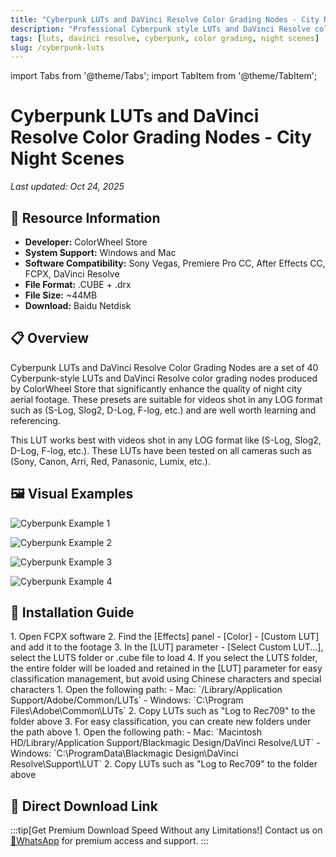```yaml
---
title: "Cyberpunk LUTs and DaVinci Resolve Color Grading Nodes - City Night Scenes"
description: "Professional Cyberpunk style LUTs and DaVinci Resolve color grading nodes for enhancing night city footage with neon aesthetics."
tags: [luts, davinci resolve, cyberpunk, color grading, night scenes]
slug: /cyberpunk-luts
---
```


import Tabs from '@theme/Tabs';
import TabItem from '@theme/TabItem';

# Cyberpunk LUTs and DaVinci Resolve Color Grading Nodes - City Night Scenes

*Last updated: Oct 24, 2025*

## 📁 Resource Information
- **Developer:** ColorWheel Store
- **System Support:** Windows and Mac
- **Software Compatibility:** Sony Vegas, Premiere Pro CC, After Effects CC, FCPX, DaVinci Resolve
- **File Format:** .CUBE + .drx
- **File Size:** ~44MB
- **Download:** Baidu Netdisk

## 📋 Overview

Cyberpunk LUTs and DaVinci Resolve Color Grading Nodes are a set of 40 Cyberpunk-style LUTs and DaVinci Resolve color grading nodes produced by ColorWheel Store that significantly enhance the quality of night city aerial footage. These presets are suitable for videos shot in any LOG format such as (S-Log, Slog2, D-Log, F-log, etc.) and are well worth learning and referencing.

This LUT works best with videos shot in any LOG format like (S-Log, Slog2, D-Log, F-log, etc.). These LUTs have been tested on all cameras such as (Sony, Canon, Arri, Red, Panasonic, Lumix, etc.).

## 🖼️ Visual Examples

![Cyberpunk Example 1](https://www.vfx123.com/wp-content/uploads/2025/09/1757580697-645e2c5eea3c628.jpg)

![Cyberpunk Example 2](https://www.vfx123.com/wp-content/uploads/2025/09/17580714-305380d99df38b.jpg)

![Cyberpunk Example 3](https://www.vfx123.com/wp-content/uploads/2025/09/1757580728-6520f44f2b450f3.jpg)

![Cyberpunk Example 4](https://www.vfx123.com/wp-content/uploads/2025/09/1757580742-c634ea433ae7f63.jpg)

## 🔧 Installation Guide

<Tabs>
<TabItem value="fcpx" label="Final Cut Pro X">
  1. Open FCPX software
  2. Find the [Effects] panel - [Color] - [Custom LUT] and add it to the footage
  3. In the [LUT] parameter - [Select Custom LUT...], select the LUTS folder or .cube file to load
  4. If you select the LUTS folder, the entire folder will be loaded and retained in the [LUT] parameter for easy classification management, but avoid using Chinese characters and special characters
</TabItem>

<TabItem value="premiere" label="Premiere Pro">
  1. Open the following path:
     - Mac: `/Library/Application Support/Adobe/Common/LUTs`
     - Windows: `C:\Program Files\Adobe\Common\LUTs`
  2. Copy LUTs such as "Log to Rec709" to the folder above
  3. For easy classification, you can create new folders under the path above
</TabItem>

<TabItem value="resolve" label="DaVinci Resolve">
  1. Open the following path:
     - Mac: `Macintosh HD/Library/Application Support/Blackmagic Design/DaVinci Resolve/LUT`
     - Windows: `C:\ProgramData\Blackmagic Design\DaVinci Resolve\Support\LUT`
  2. Copy LUTs such as "Log to Rec709" to the folder above
</TabItem>
</Tabs>

## 🚀 Direct Download Link

:::tip[Get Premium Download Speed Without any Limitations!]
Contact us on [💬WhatsApp](https://wa.me/+8613237610083) for premium access and support.
:::
